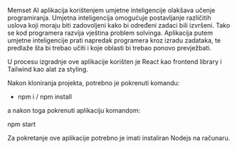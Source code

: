 Memset AI aplikacija korištenjem umjetne inteligencije olakšava učenje programiranja.
Umjetna inteligencija omogućuje postavljanje različitih uslova koji moraju biti zadovoljeni kako bi određeni zadaci bili izvršeni.
Tako se kod programera razvija vještina problem solvinga.
Aplikacija putem umjetne inteligencije prati napredak programera kroz izradu zadataka, te predlaže šta bi trebao učiti i koje oblasti bi trebao ponovo prevježbati.

U procesu izgradnje ove aplikacije korišten je React kao frontend library i Tailwind  kao alat za styling.
 
Nakon kloniranja projekta, potrebno je pokrenuti komandu: 

- npm i / npm install

a nakon toga pokrenuti aplikaciju komandom:

npm start

Za pokretanje ove aplikacije potrebno je imati instaliran Nodejs na računaru.
